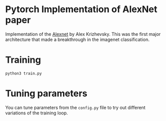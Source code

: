 # Pytorch Implementation of AlexNet paper
Implementation of the [Alexnet](https://papers.nips.cc/paper/4824-imagenet-classification-with-deep-convolutional-neural-networks.pdf) by Alex Krizhevsky. This was the first major architecture that made a breakthrough in the imagenet classification.

# Training
`python3 train.py`

# Tuning parameters
You can tune parameters from the `config.py` file to try out different variations of the training loop.
